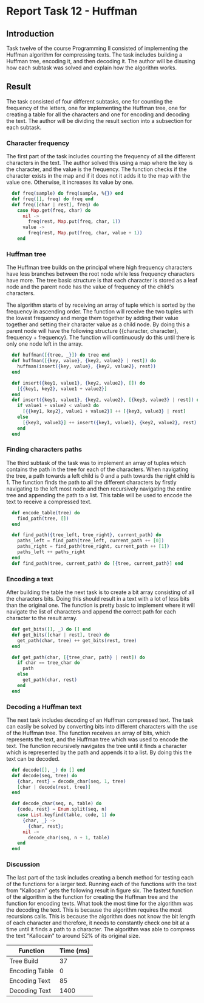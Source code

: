 # Report Task 12 - Huffman
## Introduction

Task twelve of the course Programming II consisted of implementing the
Huffman algorithm for compressing texts. The task includes building a
Huffman tree, encoding it, and then decoding it. The author will be
disusing how each subtask was solved and explain how the algorithm
works.

## Result

The task consisted of four different subtasks, one for counting the
frequency of the letters, one for implementing the Huffman tree, one for
creating a table for all the characters and one for encoding and
decoding the text. The author will be dividing the result section into a
subsection for each subtask.

### Character frequency

The first part of the task includes counting the frequency of all the
different characters in the text. The author solved this using a map
where the key is the character, and the value is the frequency. The
function checks if the character exists in the map and if it does not it
adds it to the map with the value one. Otherwise, it increases its value
by one.

```elixir
  def freq(sample) do freq(sample, %{}) end
  def freq([], freq) do freq end
  def freq([char | rest], freq) do
    case Map.get(freq, char) do
      nil ->
        freq(rest, Map.put(freq, char, 1))
      value ->
        freq(rest, Map.put(freq, char, value + 1))
    end
```

### Huffman tree

The Huffman tree builds on the principal where high frequency characters
have less branches between the root node while less frequency characters
have more. The tree basic structure is that each character is stored as
a leaf node and the parent node has the value of frequency of the
child's characters.

The algorithm starts of by receiving an array of tuple which is sorted
by the frequency in ascending order. The function will receive the two
tuples with the lowest frequency and merge them together by adding their
value together and setting their character value as a child node. By
doing this a parent node will have the following structure {{character,
character}, frequency + frequency}. The function will continuously do
this until there is only one node left in the array.

```elixir
  def huffman([{tree, _}]) do tree end
  def huffman([{key, value}, {key2, value2} | rest]) do
    huffman(insert({key, value}, {key2, value2}, rest))
  end

  def insert({key1, value1}, {key2, value2}, []) do
    [{{key1, key2}, value1 + value2}]
  end
  def insert({key1, value1}, {key2, value2}, [{key3, value3} | rest]) do
    if value1 + value2 < value3 do
      [{{key1, key2}, value1 + value2}] ++ [{key3, value3} | rest]
    else
      [{key3, value3}] ++ insert({key1, value1}, {key2, value2}, rest)
    end
  end
```

### Finding characters paths

The third subtask of the task was to implement an array of tuples which
contains the path in the tree for each of the characters. When
navigating the tree, a path towards a left child is 0 and a path towards
the right child is 1. The function finds the path to all the different
characters by firstly navigating to the left most node and then
recursively navigating the entire tree and appending the path to a list.
This table will be used to encode the text to receive a compressed text.

```elixir
  def encode_table(tree) do
    find_path(tree, [])
  end

  def find_path({tree_left, tree_right}, current_path) do
    paths_left = find_path(tree_left, current_path ++ [0])
    paths_right = find_path(tree_right, current_path ++ [1])
    paths_left ++ paths_right
  end
  def find_path(tree, current_path) do [{tree, current_path}] end
```

### Encoding a text

After building the table the next task is to create a bit array
consisting of all the characters bits. Doing this should result in a
text with a lot of less bits than the original one. The function is
pretty basic to implement where it will navigate the list of characters
and append the correct path for each character to the result array.

```elixir
  def get_bits([], _) do [] end
  def get_bits([char | rest], tree) do
    get_path(char, tree) ++ get_bits(rest, tree)
  end

  def get_path(char, [{tree_char, path} | rest]) do
    if char == tree_char do
      path
    else
      get_path(char, rest)
    end
  end
```

### Decoding a Huffman text

The next task includes decoding of an Huffman compressed text. The task
can easily be solved by converting bits into different characters with
the use of the Huffman tree. The function receives an array of bits,
which represents the text, and the Huffman tree which was used to encode
the text. The function recursively navigates the tree until it finds a
character which is represented by the path and appends it to a list. By
doing this the text can be decoded.

```elixir
  def decode([], _) do [] end
  def decode(seq, tree) do
    {char, rest} = decode_char(seq, 1, tree)
    [char | decode(rest, tree)]
  end

  def decode_char(seq, n, table) do
    {code, rest} = Enum.split(seq, n)
    case List.keyfind(table, code, 1) do
      {char, _} ->
        {char, rest};
      nil ->
        decode_char(seq, n + 1, table)
    end
  end
```

### Discussion

The last part of the task includes creating a bench method for testing
each of the functions for a larger text. Running each of the functions
with the text from \"Kallocain\" gets the following result in figure
six. The fastest function of the algorithm is the function for creating
the Huffman tree and the function for encoding texts. What took the most
time for the algorithm was the decoding the text. This is because the
algorithm requires the most recursions calls. This is because the
algorithm does not know the bit length of each character and therefore,
it needs to constantly check one bit at a time until it finds a path to
a character. The algorithm was able to compress the text \"Kallocain\"
to around 52% of its original size.

| **Function** | **Time (ms)** |
|-----------------|--------------------|
| Tree Build      | 37                 |
| Encoding Table  | 0                  |
| Encoding Text   | 85                 |
| Decoding Text   | 1400               |
